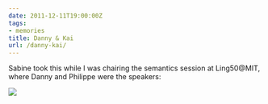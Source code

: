 ```yaml
---
date: 2011-12-11T19:00:00Z
tags:
- memories
title: Danny & Kai
url: /danny-kai/
---
```


Sabine took this while I was chairing the semantics session at Ling50@MIT, where Danny and Philippe were the speakers:

<img src="/images/danny-kai.jpg"/>